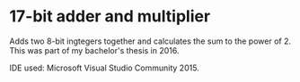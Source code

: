 # 17-bit adder and multiplier

Adds two 8-bit ingtegers together and calculates the sum to the power of 2.
This was part of my bachelor's thesis in 2016.

IDE used: Microsoft Visual Studio Community 2015.
